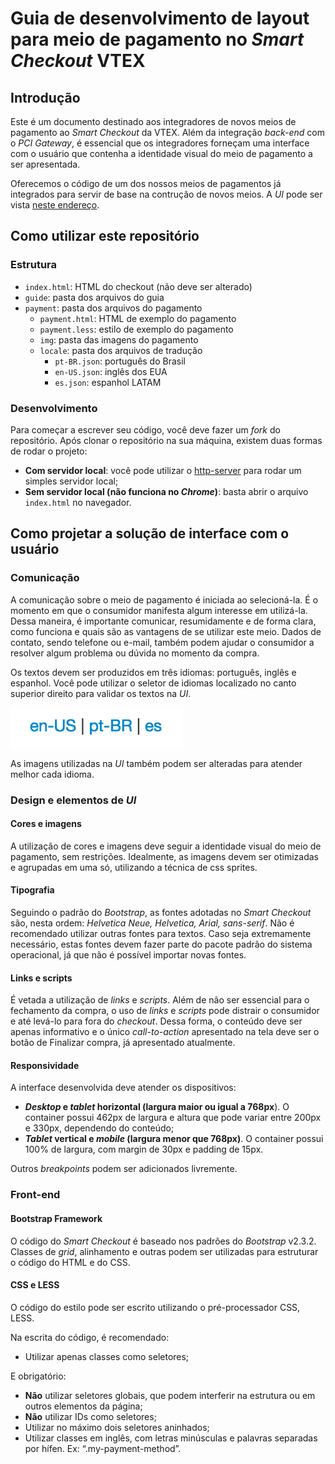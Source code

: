 # Guia de desenvolvimento de layout para meio de pagamento no _Smart Checkout_ VTEX

## Introdução
Este é um documento destinado aos integradores de novos meios de pagamento ao _Smart Checkout_ da VTEX. Além da integração _back-end_ com o _PCI Gateway_, é essencial que os integradores forneçam uma interface com o usuário que contenha a identidade visual do meio de pagamento a ser apresentada.

Oferecemos o código de um dos nossos meios de pagamentos já integrados para servir de base na contrução de novos meios. A _UI_ pode ser vista [neste endereço](http://vtex.github.io/checkout-ui-payment-guide/).

## Como utilizar este repositório

### Estrutura

* `index.html`: HTML do checkout (não deve ser alterado)
* `guide`: pasta dos arquivos do guia
* `payment`: pasta dos arquivos do pagamento
    * `payment.html`: HTML de exemplo do pagamento
    * `payment.less`: estilo de exemplo do pagamento
    * `img`: pasta das imagens do pagamento
    * `locale`: pasta dos arquivos de tradução
        * `pt-BR.json`: português do Brasil
        * `en-US.json`: inglês dos EUA
        * `es.json`: espanhol LATAM

### Desenvolvimento

Para começar a escrever seu código, você deve fazer um _fork_ do repositório. Após clonar o repositório na sua máquina, existem duas formas de rodar o projeto:

* __Com servidor local__: você pode utilizar o [http-server](https://www.npmjs.com/package/http-server) para rodar um simples servidor local;
* __Sem servidor local (não funciona no _Chrome_)__: basta abrir o arquivo `index.html` no navegador.

## Como projetar a solução de interface com o usuário

### Comunicação
A comunicação sobre o meio de pagamento é iniciada ao selecioná-la. É o momento em que o consumidor manifesta algum interesse em utilizá-la. Dessa maneira, é importante comunicar, resumidamente e de forma clara, como funciona e quais são as vantagens de se utilizar este meio. Dados de contato, sendo telefone ou e-mail, também podem ajudar o consumidor a resolver algum problema ou dúvida no momento da compra.

Os textos devem ser produzidos em três idiomas: português, inglês e espanhol. Você pode utilizar o seletor de idiomas localizado no canto superior direito para validar os textos na _UI_.

![Seletor de idioma](/guide/img/locale.png)

As imagens utilizadas na _UI_ também podem ser alteradas para atender melhor cada idioma.

### Design e elementos de _UI_

#### Cores e imagens
A utilização de cores e imagens deve seguir a identidade visual do meio de pagamento, sem restrições. Idealmente, as imagens devem ser otimizadas e agrupadas em uma só, utilizando a técnica de css sprites.

#### Tipografia
Seguindo o padrão do _Bootstrap_, as fontes adotadas no _Smart Checkout_ são, nesta ordem: _Helvetica Neue, Helvetica, Arial, sans-serif_. Não é recomendado utilizar outras fontes para textos. Caso seja extremamente necessário, estas fontes devem fazer parte do pacote padrão do sistema operacional, já que não é possível importar novas fontes.

#### Links e scripts
É vetada a utilização de _links_ e _scripts_. Além de não ser essencial para o fechamento da compra, o uso de _links_ e _scripts_ pode distrair o consumidor e até levá-lo para fora do _checkout_. Dessa forma, o conteúdo deve ser apenas informativo e o único _call-to-action_ apresentado na tela deve ser o botão de Finalizar compra, já apresentado atualmente.

#### Responsividade
A interface desenvolvida deve atender os dispositivos:

* ___Desktop_ e _tablet_ horizontal (largura maior ou igual a 768px__). O container possui 462px de largura e altura que pode variar entre 200px e 330px, dependendo do conteúdo;
* ___Tablet_ vertical e _mobile_ (largura menor que 768px)__. O container possui 100% de largura, com margin de 30px e padding de 15px.

Outros _breakpoints_ podem ser adicionados livremente.

### Front-end

#### Bootstrap Framework
O código do _Smart Checkout_ é baseado nos padrões do _Bootstrap_ v2.3.2. Classes de _grid_, alinhamento e outras podem ser utilizadas para estruturar o código do HTML e do CSS.

#### CSS e LESS
O código do estilo pode ser escrito utilizando o pré-processador CSS, LESS.

Na escrita do código, é recomendado:

* Utilizar apenas classes como seletores;

E obrigatório:

* __Não__ utilizar seletores globais, que podem interferir na estrutura ou em outros elementos da página;
* __Não__ utilizar IDs como seletores;
* Utilizar no máximo dois seletores aninhados;
* Utilizar classes em inglês, com letras minúsculas e palavras separadas por hífen. Ex: “.my-payment-method”.
